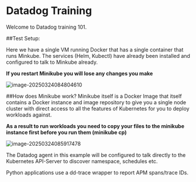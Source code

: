 # Datadog Training

Welcome to Datadog training 101.

##Test Setup:

Here we have a single VM running Docker that has a single container that runs Minkube. The services (Helm, Kubectl) have already been installed and configured to talk to Minkube already.

**If you restart Minikube you will lose any changes you make**

![image-20250324084804610](/Users/daniel.croft/Documents/git-dan/spark-exercise/images/image-20250324084804610.png)

##How does Minikube work?
Minikube itself is a Docker Image that itself contains a Docker instance and image repository to give you a single node cluster with direct access to all the features of Kubernetes for you to deploy workloads against.

**As a result to run workloads you need to copy your files to the minikube instance first before you run them (minikube cp)**

![image-20250324085917478](/Users/daniel.croft/Documents/git-dan/spark-exercise/images/image-20250324085917478.png)

The Datadog agent in this example will be configured to talk directly to the Kubernetes API-Server to discover namespace, schedules etc. 

Python applications use a dd-trace wrapper to report APM spans/trace IDs.